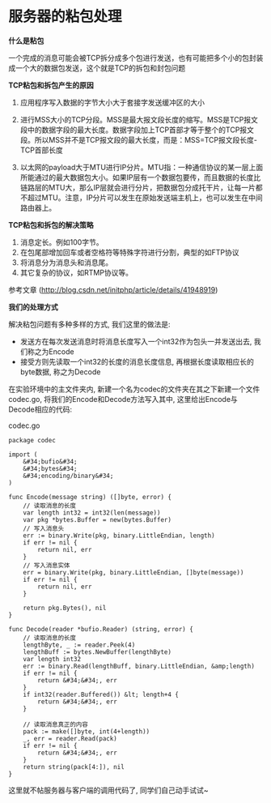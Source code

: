 # 服务器的粘包处理 #

**什么是粘包**  

一个完成的消息可能会被TCP拆分成多个包进行发送，也有可能把多个小的包封装成一个大的数据包发送，这个就是TCP的拆包和封包问题  

**TCP粘包和拆包产生的原因**  

1. 应用程序写入数据的字节大小大于套接字发送缓冲区的大小  

2. 进行MSS大小的TCP分段。MSS是最大报文段长度的缩写。MSS是TCP报文段中的数据字段的最大长度。数据字段加上TCP首部才等于整个的TCP报文段。所以MSS并不是TCP报文段的最大长度，而是：MSS=TCP报文段长度-TCP首部长度  

3. 以太网的payload大于MTU进行IP分片。MTU指：一种通信协议的某一层上面所能通过的最大数据包大小。如果IP层有一个数据包要传，而且数据的长度比链路层的MTU大，那么IP层就会进行分片，把数据包分成托干片，让每一片都不超过MTU。注意，IP分片可以发生在原始发送端主机上，也可以发生在中间路由器上。  

**TCP粘包和拆包的解决策略**  

1. 消息定长。例如100字节。  
2. 在包尾部增加回车或者空格符等特殊字符进行分割，典型的如FTP协议  
3. 将消息分为消息头和消息尾。  
4. 其它复杂的协议，如RTMP协议等。  

参考文章 (http://blog.csdn.net/initphp/article/details/41948919)

**我们的处理方式**  

解决粘包问题有多种多样的方式, 我们这里的做法是:  

- 发送方在每次发送消息时将消息长度写入一个int32作为包头一并发送出去, 我们称之为Encode  
- 接受方则先读取一个int32的长度的消息长度信息, 再根据长度读取相应长的byte数据, 称之为Decode  

在实验环境中的主文件夹内,  新建一个名为codec的文件夹在其之下新建一个文件codec.go, 将我们的Encode和Decode方法写入其中, 这里给出Encode与Decode相应的代码:

codec.go

	package codec
	
	import (
		&#34;bufio&#34;
		&#34;bytes&#34;
		&#34;encoding/binary&#34;
	)
	
	func Encode(message string) ([]byte, error) {
		// 读取消息的长度
		var length int32 = int32(len(message))
		var pkg *bytes.Buffer = new(bytes.Buffer)
		// 写入消息头
		err := binary.Write(pkg, binary.LittleEndian, length)
		if err != nil {
			return nil, err
		}
		// 写入消息实体
		err = binary.Write(pkg, binary.LittleEndian, []byte(message))
		if err != nil {
			return nil, err
		}
	
		return pkg.Bytes(), nil
	}
	
	func Decode(reader *bufio.Reader) (string, error) {
		// 读取消息的长度
		lengthByte, _ := reader.Peek(4)
		lengthBuff := bytes.NewBuffer(lengthByte)
		var length int32
		err := binary.Read(lengthBuff, binary.LittleEndian, &amp;length)
		if err != nil {
			return &#34;&#34;, err
		}
		if int32(reader.Buffered()) &lt; length+4 {
			return &#34;&#34;, err
		}
		
		// 读取消息真正的内容
		pack := make([]byte, int(4+length))
		_, err = reader.Read(pack)
		if err != nil {
			return &#34;&#34;, err
		}
		return string(pack[4:]), nil
	}

这里就不帖服务器与客户端的调用代码了, 同学们自己动手试试~
